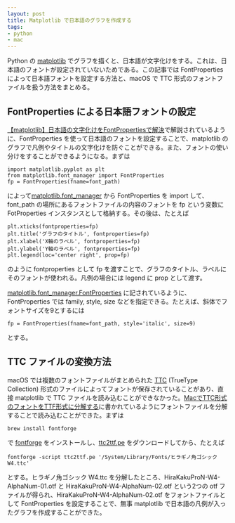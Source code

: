```yaml
---
layout: post
title: Matplotlib で日本語のグラフを作成する
tags:
- python
- mac
---
```

Python の [matplotlib](https://matplotlib.org/) でグラフを描くと、日本語が文字化けをする。これは、日本語のフォントが設定されていないためである。この記事では FontProperties によって日本語フォントを設定する方法と、macOS で TTC 形式のフォントファイルを扱う方法をまとめる。

## FontProperties による日本語フォントの設定

[【matplotlib】日本語の文字化けをFontPropertiesで解決](https://self-development.info/%E3%80%90matplotlib%E3%80%91%E6%97%A5%E6%9C%AC%E8%AA%9E%E3%81%AE%E6%96%87%E5%AD%97%E5%8C%96%E3%81%91%E3%82%92fontproperties%E3%81%A7%E8%A7%A3%E6%B1%BA/)で解説されているように、FontProperties を使って日本語のフォントを設定することで、matplotlib のグラフで凡例やタイトルの文字化けを防ぐことができる。また、フォントの使い分けをすることができるようになる。まずは
~~~
import matplotlib.pyplot as plt
from matplotlib.font_manager import FontProperties
fp = FontProperties(fname=font_path)
~~~
によって[matplotlib.font_manager](https://matplotlib.org/stable/api/font_manager_api.html) から FontProperties を import して、font_path の場所にあるフォントファイルの内容のフォントを fp という変数に FotProperties インスタンスとして格納する。その後は、たとえば
~~~
plt.xticks(fontproperties=fp)
plt.title('グラフのタイトル', fontproperties=fp)
plt.xlabel('X軸のラベル', fontproperties=fp)
plt.ylabel('Y軸のラベル', fontproperties=fp)
plt.legend(loc='center right', prop=fp)
~~~
のように fontproperties として fp を渡すことで、グラフのタイトル、ラベルにそのフォントが使われる。凡例の場合には legend に prop として渡す。

[matplotlib.font_manager.FontProperties](https://matplotlib.org/stable/api/font_manager_api.html#matplotlib.font_manager.FontProperties) に記されているように、FontProperties では family, style, size などを指定できる。たとえば、斜体でフォントサイズを9とするには

~~~
fp = FontProperties(fname=font_path, style='italic', size=9)
~~~

とする。

## TTC ファイルの変換方法

macOS では複数のフォントファイルがまとめられた [TTC](https://en.wikipedia.org/wiki/TrueType#Collection) (TrueType Collection) 形式のファイルによってフォントが保存されていることがあり、直接 matplotlib で TTC ファイルを読み込むことができなかった。[MacでTTC形式のフォントをTTF形式に分解する](https://note.com/5mingame2/n/na0d71a827c2a)に書かれているようにフォントファイルを分解することで読み込むことができた。まずは

~~~
brew install fontforge
~~~

で [fontforge](https://fontforge.org/) をインストールし、[ttc2ttf.pe](https://gist.github.com/fatum12/941a10f31ac1ad48ccbc) をダウンロードしてから、たとえば

~~~
fontforge -script ttc2ttf.pe '/System/Library/Fonts/ヒラギノ角ゴシック W4.ttc'
~~~

とする。ヒラギノ角ゴシック W4.ttc を分解したところ、HiraKakuProN-W4-AlphaNum-01.otf と HiraKakuProN-W4-AlphaNum-02.otf という2つの otf ファイルが得られ、HiraKakuProN-W4-AlphaNum-02.otf をフォントファイルとして FontProperties を設定することで、無事 matplotlib で日本語の凡例が入ったグラフを作成することができた。
